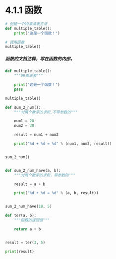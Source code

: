 # 4.1.1 函数


```python
# 创建一个99乘法表方法
def multiple_table():
    print("这是一个函数！")

# 调用函数
multiple_table()
```

<a name="9urbfk"></a>
##### [](#9urbfk)函数的文档注释，写在函数的内部，
```python
def multiple_table():
    """99乘法表"""

    print("这是一个函数！")
    pass

multiple_table()
```
```python
def sum_2_num():
    """对两个数字的求和,不带参数的"""

    num1 = 20
    num2 = 30

    result = num1 + num2

    print("%d + %d = %d" % (num1, num2, result))


sum_2_num()


def sum_2_num_have(a, b):
    """对两个数字的求和，带参数的"""

    result = a + b

    print("%d + %d = %d" % (a, b, result))


sum_2_num_have(10, 5)
```
```python
def ter(a, b):
    """函数的返回值"""

    return a + b


result = ter(3, 5)

print(result)
```

